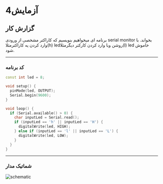# آزمایش4

## گزارش کار

برنامه ای میخواهیم بنویسیم که کاراکتر مشخصی از ورودی serial monitor بخواند. با وارد کردن یه کاراکترمثلا(h) ledروشن وبا وارد کردن کارکتر دیگرمثلا(l) led خاموش شود.

---

### کد برنامه

```cpp
const int led = 8;  

void setup() {
  pinMode(led, OUTPUT);
  Serial.begin(9600);
}

void loop() {
  if (Serial.available() > 0) { 
    char inputLed = Serial.read();  
    if (inputLed == 'h' || inputLed == 'H') {
      digitalWrite(led, HIGH);
    } else if (inputLed == 'l' || inputLed == 'L') {    
      digitalWrite(led, LOW);
    }
  }
}
```

---

### شماتیک مدار 

![schematic](/media/schematic_2.jpg)
